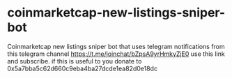 # coinmarketcap-new-listings-sniper-bot
Coinmarketcap new listings sniper bot that uses 
telegram notifications from this telegram channel
https://t.me/joinchat/bZpsA9yrHmkyZjE0 use this link and subscribe.
if this is useful to you donate to 0x5a7bba5c62d660c9eba4ba27dcde1ea82d0e18dc
